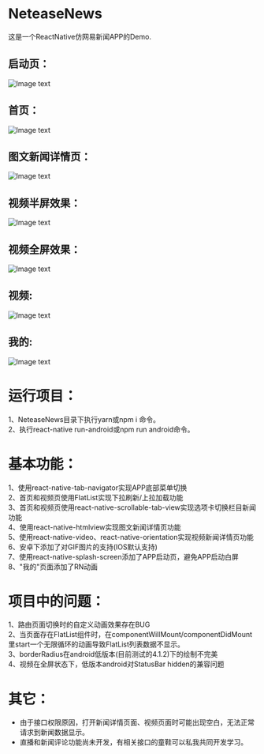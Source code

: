 # NeteaseNews
这是一个ReactNative仿网易新闻APP的Demo.

## 启动页：
![Image text](https://github.com/h406621397/ImageRepository/blob/master/Screenshot_1524643809.png)

## 首页：
![Image text](https://github.com/h406621397/ImageRepository/blob/master/Screenshot_1522724420.png)


## 图文新闻详情页：
![Image text](https://github.com/h406621397/ImageRepository/blob/master/Screenshot_1522721716.png)


## 视频半屏效果：
![Image text](https://github.com/h406621397/ImageRepository/blob/master/Screenshot_1523522615.png)


## 视频全屏效果：
![Image text](https://github.com/h406621397/ImageRepository/blob/master/Screenshot_1523522641.png)

## 视频:
![Image text](https://github.com/h406621397/ImageRepository/blob/master/Screenshot_1523522342.png)

## 我的:
![Image text](https://github.com/h406621397/ImageRepository/blob/master/Screenshot_1523170589.png)


# 运行项目：

1、NeteaseNews目录下执行yarn或npm i 命令。<br>
2、执行react-native run-android或npm run android命令。<br>


# 基本功能：
1、使用react-native-tab-navigator实现APP底部菜单切换<br>
2、首页和视频页使用FlatList实现下拉刷新/上拉加载功能<br>
3、首页和视频页使用react-native-scrollable-tab-view实现选项卡切换栏目新闻功能<br>
4、使用react-native-htmlview实现图文新闻详情页功能<br>
5、使用react-native-video、react-native-orientation实现视频新闻详情页功能<br>
6、安卓下添加了对GIF图片的支持(IOS默认支持)<br>
7、使用react-native-splash-screen添加了APP启动页，避免APP启动白屏<br>
8、"我的"页面添加了RN动画<br>



# 项目中的问题：
1、路由页面切换时的自定义动画效果存在BUG<br>
2、当页面存在FlatList组件时，在componentWillMount/componentDidMount里start一个无限循环的动画导致FlatList列表数据不显示。<br>
3、borderRadius在android低版本(目前测试的4.1.2)下的绘制不完美<br>
4、视频在全屏状态下，低版本android对StatusBar hidden的兼容问题<br>


# 其它：
* 由于接口权限原因，打开新闻详情页面、视频页面时可能出现空白，无法正常请求到新闻数据显示。<br>
* 直播和新闻评论功能尚未开发，有相关接口的童鞋可以私我共同开发学习。<br>